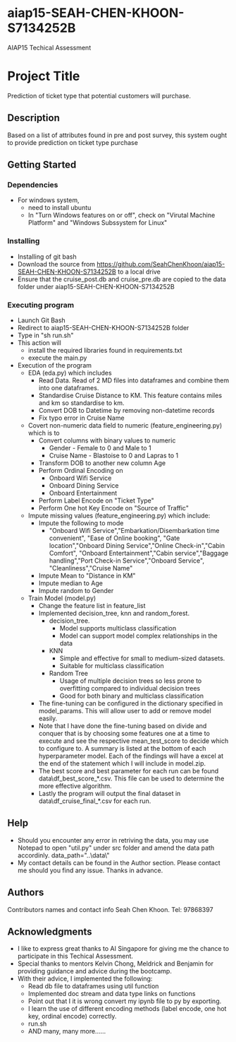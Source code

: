# aiap15-SEAH-CHEN-KHOON-S7134252B
AIAP15 Techical Assessment

# Project Title
Prediction of ticket type that potential customers will purchase.

## Description
Based on a list of attributes found in pre and post survey, this system ought to provide prediction on ticket type purchase

## Getting Started

### Dependencies

* For windows system, 
    * need to install ubuntu
    * In "Turn Windows features on or off", check on "Virutal Machine Platform" and "Windows Subssystem for Linux"


### Installing
* Installing of git bash
* Download the source from https://github.com/SeahChenKhoon/aiap15-SEAH-CHEN-KHOON-S7134252B to a local drive
* Ensure that the cruise_post.db and cruise_pre.db are copied to the data folder under aiap15-SEAH-CHEN-KHOON-S7134252B

### Executing program
* Launch Git Bash
* Redirect to aiap15-SEAH-CHEN-KHOON-S7134252B folder
* Type in "sh run.sh"
* This action will 
    * install the required libraries found in requirements.txt
    * execute the main.py
* Execution of the program
    * EDA (eda.py) which includes
        * Read Data. Read of 2 MD files into dataframes and combine them into one dataframes.
        * Standardise Cruise Distance to KM. This feature contains miles and km so standardise to km.
        * Convert DOB to Datetime by removing non-datetime records
        * Fix typo error in Cruise Name
    * Covert non-numeric data field to numeric (feature_engineering.py) which is to  
        * Convert columns with binary values to numeric 
            * Gender - Female to 0 and Male to 1 
            * Cruise Name - Blastoise to 0 and Lapras to 1
        * Transform DOB to another new column Age
        * Perform Ordinal Encoding on 
            * Onboard Wifi Service
            * Onboard Dining Service
            * Onboard Entertainment
        * Perform Label Encode on "Ticket Type"
        * Perform One hot Key Encode on "Source of Traffic"
    * Impute missing values (feature_engineering.py) which include:
        * Impute the following to mode
            * "Onboard Wifi Service","Embarkation/Disembarkation time convenient", 
                              "Ease of Online booking", "Gate location","Onboard Dining Service","Online Check-in","Cabin Comfort",
                              "Onboard Entertainment","Cabin service","Baggage handling","Port Check-in Service","Onboard Service",
                              "Cleanliness","Cruise Name"
        * Impute Mean to "Distance in KM"
        * Impute median to Age
        * Impute random to Gender 
    * Train Model (model.py)
        * Change the feature list in feature_list
        * Implemented decision_tree, knn and random_forest.
            * decision_tree.
                * Model supports multiclass classification
                * Model can support model complex relationships in the data
            * KNN
                * Simple and effective for small to medium-sized datasets.
                * Suitable for multiclass classification
            * Random Tree
                * Usage of multiple decision trees so less prone to overfitting compared to individual decision trees
                * Good for both binary and multiclass classification
        * The fine-tuning can be configured in the dictionary specified in model_params. This will allow user to add or remove model easily.
        * Note that I have done the fine-tuning based on divide and conquer that is by choosing some features one at a time to execute and see the respective mean_test_score to decide which to configure to. A summary is listed at the bottom of each hyperparameter model. Each of the findings will have a excel at the end of the statement which I will include in model.zip.
        * The best score and best parameter for each run can be found data\df_best_score_*.csv. This file can be used to determine the more effective algorithm.
        * Lastly the program will output the final dataset in data\df_cruise_final_*.csv for each run.

## Help
* Should you encounter any error in retriving the data, you may use Notepad to open "util.py" under src folder and amend the data path accordinly.
    data_path="..\data\\"
* My contact details can be found in the Author section. Please contact me should you find any issue. Thanks in advance.

## Authors
Contributors names and contact info
    Seah Chen Khoon. Tel: 97868397  

## Acknowledgments
* I like to express great thanks to AI Singapore for giving me the chance to participate in this Techical Assessment. 
* Special thanks to mentors Kelvin Chong, Meldrick and Benjamin for providing guidance and advice during the bootcamp. 
* With their advice, I implemented the following:
    * Read db file to dataframes using util function
    * Implemented doc stream and data type links on functions
    * Point out that I it is wrong convert my ipynb file to py by exporting.
    * I learn the use of different encoding methods (label encode, one hot key, ordinal encode) correctly.
    * run.sh
    * AND many, many more......  